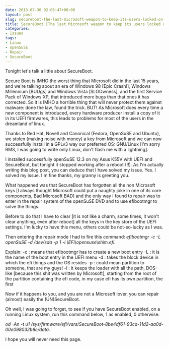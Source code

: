 ```yaml
---
date: 2013-07-30 02:05:47+00:00
layout: post
slug: secureboot-the-last-microsoft-weapon-to-keep-its-users-locked-on-windows-8
title: SecureBoot [The last Microsoft weapon to keep its users locked on Windows... 8]
categories:
- Issues
tags:
- Linux
- openSuSE
- Repair
- SecureBoot
---
```


Tonight let's talk a little about SecureBoot.
<!--more-->
Secure Boot is IMHO the worst thing that Microsoft did in the last 15 years, and we're talking about an era of Windows 98 [Epic Crash!], Windows Millennium [BUUgs] and Windows Vista [SLOOwness], and the first Service Pack of Windows XP, that introduced more bugs than that ones it has corrected. So it is IMHO a horrible thing that will never protect them against malware: done the law, found the trick. BUT! As Microsoft does every time a new component is introduced, every hardware producer install a copy of it in its UEFI firmwares, this leads to problems for most of the users in the dreamland of linux.

Thanks to Red Hat, Novell and Canonical (Fedora, OpenSuSE and Ubuntu), we stolen (making noise with money) a key from Microsoft and we can now successfully install in a GPLv3 way our preferred OS: GNU/Linux [I'm sorry RMS, I was going to write only Linux, don't flash me with a lightning].

I installed successfully openSuSE 12.3 on my Asus K55V with UEFI and SecureBoot, but tonight it stopped working after a reboot (!!). As I'm actually writing this blog post, you can deduce that I have solved my issue. Yes. I solved my issue. I'm fine thanks, my granny is greeting you.

What happened was that SecureBoot has forgotten all the non Microsoft keys [I always thought Microsoft could put a naughty joke in one of its core components, Bad Microsoft BAD] and the only way I found to repair was to enter in the repair system of the openSuSE DVD and to use efibootmgr to solve the things.

Before to do that I have to clear [it is not like a charm, some times, it won't clear anything, even after reboot] all the keys in the key store of the UEFI settings. I'm lucky to have this menu, others could be not-so-lucky as I was.

Then entering the repair mode I had to fire this command: _efibootmgr -c -L openSuSE -d /dev/sda -p 1 -l \\EFI\\opensuse\\shim.efi_.

Explain:
-c : means that efibootmgr has to create a new boot entry
-L : it is the name of the boot entry in the UEFI menu
-d : takes the block device in which the efi things and the OS resides
-p : could mean partition to someone, that are my guys!
-l : it keeps the loader with all the path, DOS-like [because this shit was written by Microsoft], starting from the root of the partition containing the efi code, in my case efi has its own partition, the first

Now if it happens to you, and you are not a Microsoft lover, you can repair (almost) easily the (UN)SecureBoot.

Oh well, I was going to forget, to see if you have SecureBoot enabled, on a running Linux system, run this command below, 1 as enabled, 0 otherwise:

_od -An -t u1 /sys/firmware/efi/vars/SecureBoot-8be4df61-93ca-11d2-aa0d-00e098032b8c/data._

I hope you will never need this page.

